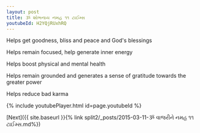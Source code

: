 ```yaml
---
layout: post
title: ૐ શોભનાય નમહ ૧૧ ટાઈમ્સ
youtubeId: H2YQjRUxhRQ
---
```

 
 
Helps get goodness, bliss and peace and God's blessings
 
Helps remain focused, help generate inner energy 
 
Helps boost physical and mental health 
 
Helps remain grounded and generates a sense of gratitude towards the greater power 
 
Helps reduce bad karma
 
 
 
 


{% include youtubePlayer.html id=page.youtubeId %}
 
[Next]({{ site.baseurl }}{% link  split2/_posts/2015-03-11-ૐ વાજરીને નમહ ૧૧ ટાઈમ્સ.md%})
 
